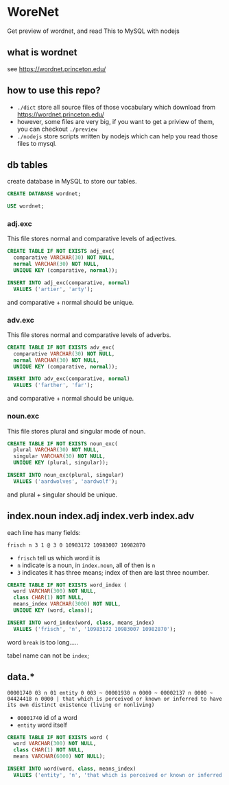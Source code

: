 # WoreNet
Get preview of wordnet, and read This to MySQL with nodejs

## what is wordnet
see https://wordnet.princeton.edu/

## how to use this repo?
- `./dict` store all source files of those vocabulary which download from https://wordnet.princeton.edu/
- however, some files are very big, if you want to get a priview of them, you can checkout `./preview`
- `./nodejs` store scripts written by nodejs which can help you read those files to mysql.

## db tables
create database in MySQL to store our tables.
``` sql
CREATE DATABASE wordnet;

USE wordnet;
```
### adj.exc
This file stores normal and comparative levels of adjectives.
``` sql
CREATE TABLE IF NOT EXISTS adj_exc(
  comparative VARCHAR(30) NOT NULL, 
  normal VARCHAR(30) NOT NULL,  
  UNIQUE KEY (comparative, normal));

INSERT INTO adj_exc(comparative, normal) 
  VALUES ('artier', 'arty');
```
and comparative + normal should be unique.

### adv.exc
This file stores normal and comparative levels of adverbs.
``` sql
CREATE TABLE IF NOT EXISTS adv_exc(
  comparative VARCHAR(30) NOT NULL, 
  normal VARCHAR(30) NOT NULL,  
  UNIQUE KEY (comparative, normal));

INSERT INTO adv_exc(comparative, normal) 
  VALUES ('farther', 'far');
```
and comparative + normal should be unique.

### noun.exc
This file stores plural and singular mode of noun.
``` sql
CREATE TABLE IF NOT EXISTS noun_exc(
  plural VARCHAR(30) NOT NULL, 
  singular VARCHAR(30) NOT NULL,  
  UNIQUE KEY (plural, singular));

INSERT INTO noun_exc(plural, singular) 
  VALUES ('aardwolves', 'aardwolf');
```
and plural + singular should be unique.

## index.noun index.adj index.verb index.adv
each line has many fields:
```
frisch n 3 1 @ 3 0 10983172 10983007 10982870  
```
- `frisch` tell us which word it is
- `n` indicate is a noun, in `index.noun`, all of then is `n`
- `3` indicates it has three means; index of then are last three noumber.
``` sql
CREATE TABLE IF NOT EXISTS word_index (
  word VARCHAR(300) NOT NULL,
  class CHAR(1) NOT NULL,
  means_index VARCHAR(3000) NOT NULL,
  UNIQUE KEY (word, class));

INSERT INTO word_index(word, class, means_index) 
  VALUES ('frisch', 'n', '10983172 10983007 10982870');
```
word `break` is too long.....

tabel name can not be `index`;

## data.*
```
00001740 03 n 01 entity 0 003 ~ 00001930 n 0000 ~ 00002137 n 0000 ~ 04424418 n 0000 | that which is perceived or known or inferred to have its own distinct existence (living or nonliving) 
```
- `00001740` id of a word
- `entity` word itself
``` sql
CREATE TABLE IF NOT EXISTS word (
  word VARCHAR(300) NOT NULL,
  class CHAR(1) NOT NULL,
  means VARCHAR(6000) NOT NULL);

INSERT INTO word(word, class, means_index) 
  VALUES ('entity', 'n', 'that which is perceived or known or inferred to have its own distinct existence (living or nonliving)');
```